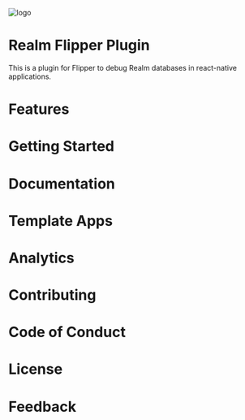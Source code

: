 ![logo](https://user-images.githubusercontent.com/95337621/186097758-ccd284d1-480d-432c-95f5-35d82a255a28.svg)

# Realm Flipper Plugin
This is a plugin for Flipper to debug Realm databases in react-native applications.

# Features

# Getting Started

# Documentation

# Template Apps

# Analytics

# Contributing

# Code of Conduct

# License

# Feedback
